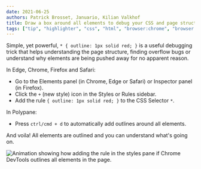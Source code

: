 ```yaml
---
date: 2021-06-25
authors: Patrick Brosset, Januario, Kilian Valkhof
title: Draw a box around all elements to debug your CSS and page structure
tags: ["tip", "highlighter", "css", "html", "browser:chrome", "browser:firefox", "browser:edge", "browser:safari", "browser:polypane"]
---
```

Simple, yet powerful, `* { outline: 1px solid red; }` is a useful debugging trick that helps understanding the page structure, finding overflow bugs or understand why elements are being pushed away for no apparent reason.

In Edge, Chrome, Firefox and Safari:

* Go to the Elements panel (in Chrome, Edge or Safari) or Inspector panel (in Firefox).
* Click the `+` (new style) icon in the Styles or Rules sidebar.
* Add the rule  `{ outline: 1px solid red; }` to the CSS Selector `*`.

In Polypane:

* Press `ctrl/cmd + d` to automatically add outlines around all elements.

And voila! All elements are outlined and you can understand what's going on.

![Animation showing how adding the rule in the styles pane if Chrome DevTools outlines all elements in the page.](../../assets/img/outline-everything.gif)
